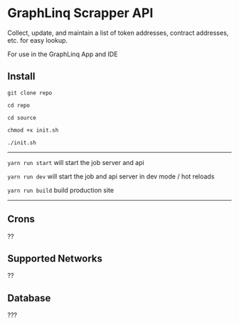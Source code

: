 # GraphLinq Scrapper API

Collect, update, and maintain a list of token addresses, contract addresses, etc. for easy lookup.

For use in the GraphLinq App and IDE

## Install

`git clone repo`

`cd repo`

`cd source`

`chmod +x init.sh`

`./init.sh`

---

`yarn run start` will start the job server and api

`yarn run dev` will start the job and api server in dev mode / hot reloads

`yarn run build` build production site

---

## Crons

??

## Supported Networks

??

## Database

???
